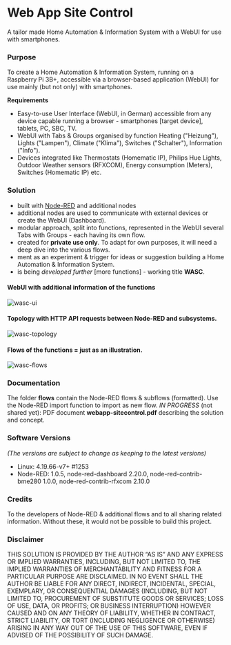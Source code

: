 # Web App Site Control
A tailor made Home Automation & Information System with a WebUI for use with smartphones.

### Purpose
To create a Home Automation & Information System, running on a Raspberry Pi 3B+, accessible via a browser-based application (WebUI) for use mainly (but not only) with smartphones.

**Requirements**

* Easy-to-use User Interface (WebUI, in German) accessible from any device capable running a browser - smartphones [target device], tablets, PC, SBC, TV.
* WebUI with Tabs & Groups organised by function Heating ("Heizung"), Lights ("Lampen"), Climate ("Klima"), Switches ("Schalter"), Information ("Info").
* Devices integrated like Thermostats (Homematic IP), Philips Hue Lights, Outdoor Weather sensors (RFXCOM), Energy consumption (Meters), Switches (Homematic IP) etc.

### Solution
* built with [Node-RED](https://nodered.org/) and additional nodes
* additional nodes are used to communicate with external devices or create the WebUI (Dashboard).
* modular approach, split into functions, represented in the WebUI several Tabs with Groups - each having its own flow.
* created for **private use only**. To adapt for own purposes, it will need a deep dive into the various flows.
* ment as an experiment & trigger for ideas or suggestion building a Home Automation & Information System.
* is being _developed further_ [more functions] - working title **WASC**.

#### WebUI with additional information of the functions
![wasc-ui](https://user-images.githubusercontent.com/47274144/79632673-29201280-8161-11ea-9b79-02f5cb0f99eb.png)

#### Topology with HTTP API requests between Node-RED and subsystems.
![wasc-topology](https://user-images.githubusercontent.com/47274144/79632672-29201280-8161-11ea-90fe-257009ab8efc.png)

#### Flows of the functions = just as an illustration.
![wasc-flows](https://user-images.githubusercontent.com/47274144/79632671-28877c00-8161-11ea-975f-a91ef5f6ad84.png)

### Documentation
The folder **flows** contain the Node-RED flows & subflows (formatted). Use the Node-RED import function to import as new flow.
_IN PROGRESS_ (not shared yet): PDF document **webapp-sitecontrol.pdf** describing the solution and concept.

### Software Versions
_(The versions are subject to change as keeping to the latest versions)_
* Linux: 4.19.66-v7+ #1253
* Node-RED: 1.0.5, node-red-dashboard 2.20.0, node-red-contrib-bme280 1.0.0, node-red-contrib-rfxcom 2.10.0

### Credits
To the developers of Node-RED & additional flows and to all sharing related information.
Without these, it would not be possible to build this project.

### Disclaimer
THIS SOLUTION IS PROVIDED BY THE AUTHOR “AS IS” AND ANY EXPRESS OR IMPLIED WARRANTIES, INCLUDING, BUT NOT LIMITED TO, THE IMPLIED WARRANTIES OF MERCHANTABILITY AND FITNESS FOR A PARTICULAR PURPOSE ARE DISCLAIMED. 
IN NO EVENT SHALL THE AUTHOR BE LIABLE FOR ANY DIRECT, INDIRECT, INCIDENTAL, SPECIAL, EXEMPLARY, OR CONSEQUENTIAL DAMAGES (INCLUDING, BUT NOT LIMITED TO, 
PROCUREMENT OF SUBSTITUTE GOODS OR SERVICES; LOSS OF USE, DATA, OR PROFITS; OR BUSINESS INTERRUPTION) HOWEVER CAUSED AND ON ANY THEORY OF LIABILITY, WHETHER IN CONTRACT, 
STRICT LIABILITY, OR TORT (INCLUDING NEGLIGENCE OR OTHERWISE) ARISING IN ANY WAY OUT OF THE USE OF THIS SOFTWARE, EVEN IF ADVISED OF THE POSSIBILITY OF SUCH DAMAGE.
